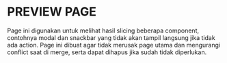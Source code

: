 # PREVIEW PAGE

Page ini digunakan untuk melihat hasil slicing beberapa component, contohnya modal dan snackbar yang tidak akan tampil langsung jika tidak ada action. Page ini dibuat agar tidak merusak page utama dan mengurangi conflict saat di merge, serta dapat dihapus jika sudah tidak diperlukan.